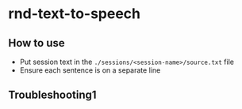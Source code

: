 # rnd-text-to-speech

## How to use

- Put session text in the `./sessions/<session-name>/source.txt` file
- Ensure each sentence is on a separate line

## Troubleshooting1
